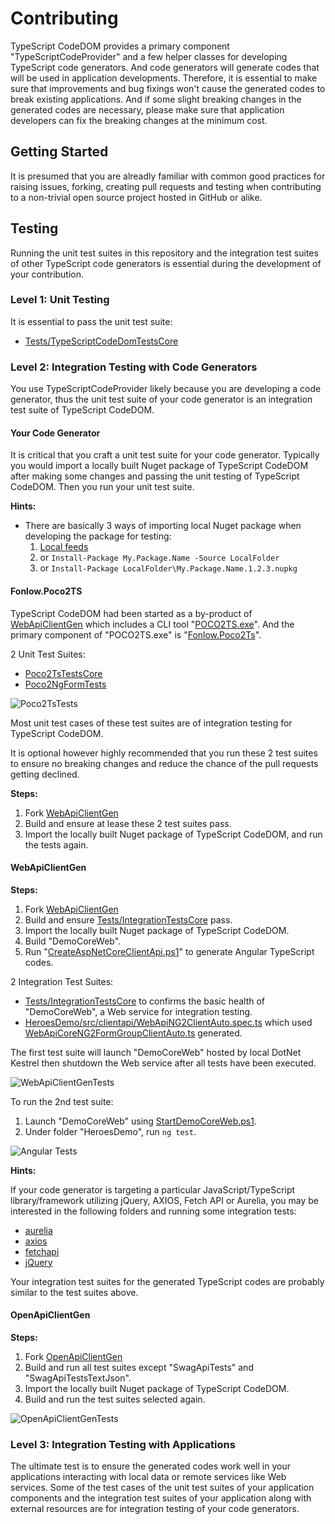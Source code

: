 # Contributing

TypeScript CodeDOM provides a primary component "TypeScriptCodeProvider" and a few helper classes for developing TypeScript code generators. And code generators will generate codes that will be used in application developments. Therefore, it is essential to make sure that improvements and bug fixings won't cause the generated codes to break existing applications. And if some slight breaking changes in the generated codes are necessary, please make sure that application developers can fix the breaking changes at the minimum cost.


## Getting Started

It is presumed that you are alreadly familiar with common good practices for raising issues, forking, creating pull requests and testing when contributing to a non-trivial open source project hosted in GitHub or alike.

## Testing

Running the unit test suites in this repository and the integration test suites of other TypeScript code generators is essential during the development of your contribution.

### Level 1: Unit Testing

It is essential to pass the unit test suite:
* [Tests/TypeScriptCodeDomTestsCore](https://github.com/zijianhuang/TypeScriptCodeDOM/tree/master/Tests/TypeScriptCodeDomTestsCore)

### Level 2: Integration Testing with Code Generators

You use TypeScriptCodeProvider likely because you are developing a code generator, thus the unit test suite of your code generator is an integration test suite of TypeScript CodeDOM. 

#### Your Code Generator

It is critical that you craft a unit test suite for your code generator. Typically you would import a locally built Nuget package of TypeScript CodeDOM after making some changes and passing the unit testing of TypeScript CodeDOM. Then you run your unit test suite.

**Hints:**
* There are basically 3 ways of importing local Nuget package when developing the package for testing:
    1. [Local feeds](https://learn.microsoft.com/en-us/nuget/hosting-packages/local-feeds)
    1. or `Install-Package My.Package.Name -Source LocalFolder`
    1. or `Install-Package LocalFolder\My.Package.Name.1.2.3.nupkg`

#### Fonlow.Poco2TS

TypeScript CodeDOM had been started as a by-product of [WebApiClientGen](https://github.com/zijianhuang/webapiclientgen) which includes a CLI tool "[POCO2TS.exe](https://github.com/zijianhuang/webapiclientgen/wiki/POCO2TS.exe)". And the primary component of "POCO2TS.exe" is "[Fonlow.Poco2Ts](https://github.com/zijianhuang/webapiclientgen/wiki/Fonlow.Poco2Ts)".

2 Unit Test Suites:
* [Poco2TsTestsCore](https://github.com/zijianhuang/webapiclientgen/tree/master/Tests/Poco2TsTestsCore)
* [Poco2NgFormTests](https://github.com/zijianhuang/webapiclientgen/tree/master/Tests/Poco2NgFormTests)

![Poco2TsTests](https://github.com/zijianhuang/webapiclientgen/raw/master/Doc/images/Poco2TsTests.png)

Most unit test cases of these test suites are of integration testing for TypeScript CodeDOM.

It is optional however highly recommended that you run these 2 test suites to ensure no breaking changes and reduce the chance of the pull requests getting declined.

**Steps:**

1. Fork [WebApiClientGen](https://github.com/zijianhuang/webapiclientgen)
1. Build and ensure at lease these 2 test suites pass.
1. Import the locally built Nuget package of TypeScript CodeDOM, and run the tests again.


#### WebApiClientGen

**Steps:**

1. Fork [WebApiClientGen](https://github.com/zijianhuang/webapiclientgen)
1. Build and ensure [Tests/IntegrationTestsCore](https://github.com/zijianhuang/webapiclientgen/tree/master/Tests/IntegrationTestsCore) pass.
1. Import the locally built Nuget package of TypeScript CodeDOM.
1. Build "DemoCoreWeb".
1. Run "[CreateAspNetCoreClientApi.ps1](https://github.com/zijianhuang/webapiclientgen/blob/master/CreateAspNetCoreClientApi.ps1)" to generate Angular TypeScript codes.

2 Integration Test Suites:

* [Tests/IntegrationTestsCore](https://github.com/zijianhuang/webapiclientgen/tree/master/Tests/IntegrationTestsCore) to confirms the basic health of "DemoCoreWeb", a Web service for integration testing.
* [HeroesDemo/src/clientapi/WebApiNG2ClientAuto.spec.ts](https://github.com/zijianhuang/webapiclientgen/blob/master/HeroesDemo/src/clientapi/WebApiNG2ClientAuto.spec.ts) which used [WebApiCoreNG2FormGroupClientAuto.ts](https://github.com/zijianhuang/webapiclientgen/blob/master/HeroesDemo/src/clientapi/WebApiCoreNG2FormGroupClientAuto.ts) generated.

The first test suite will launch "DemoCoreWeb" hosted by local DotNet Kestrel then shutdown the Web service after all tests have been executed. 

![WebApiClientGenTests](https://github.com/zijianhuang/webapiclientgen/raw/master/Doc/images/WebApiClientGenTests.png)

To run the 2nd test suite:
1. Launch "DemoCoreWeb" using [StartDemoCoreWeb.ps1](https://github.com/zijianhuang/webapiclientgen/blob/master/StartDemoCoreWeb.ps1).
1. Under folder "HeroesDemo", run `ng test`.

![Angular Tests](https://github.com/zijianhuang/webapiclientgen/raw/master/Doc/images/ngTests.png)

**Hints:**

If your code generator is targeting a particular JavaScript/TypeScript library/framework utilizing jQuery, AXIOS, Fetch API or Aurelia, you may be interested in the following folders and running some integration tests:

* [aurelia](https://github.com/zijianhuang/webapiclientgen/tree/master/aurelia)
* [axios](https://github.com/zijianhuang/webapiclientgen/tree/master/axios)
* [fetchapi](https://github.com/zijianhuang/webapiclientgen/tree/master/fetchapi)
* [jQuery](https://github.com/zijianhuang/webapiclientgen/blob/master/DemoCoreWeb/README.md)

Your integration test suites for the generated TypeScript codes are probably similar to the test suites above.

#### OpenApiClientGen

**Steps:**

1. Fork [OpenApiClientGen](https://github.com/zijianhuang/openapiclientgen)
1. Build and run all test suites except "SwagApiTests" and "SwagApiTestsTextJson".
1. Import the locally built Nuget package of TypeScript CodeDOM.
1. Build and run the test suites selected again.

![OpenApiClientGenTests](https://github.com/zijianhuang/openapiclientgen/raw/master/Docs/Images/TestSuitesInitial.png)

### Level 3: Integration Testing with Applications

The ultimate test is to ensure the generated codes work well in your applications interacting with local data or remote services like Web services. Some of the test cases of the unit test suites of your application components and the integration test suites of your application along with external resources are for integration testing of your code generators.

